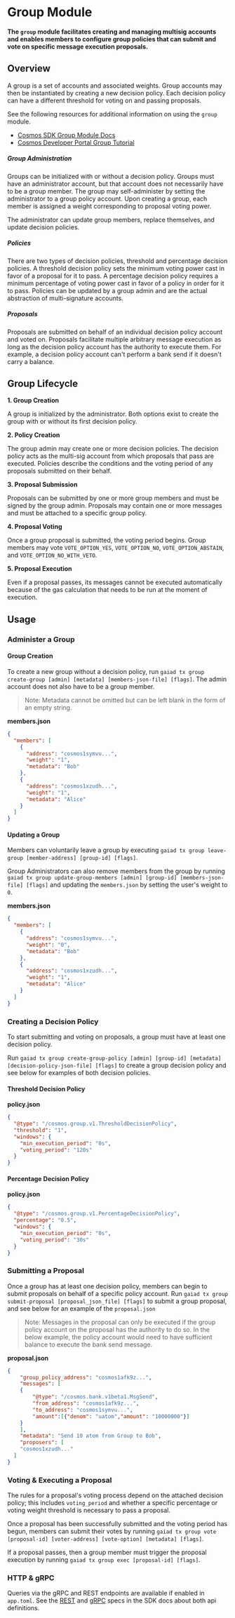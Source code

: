 # Group Module

**The `group` module facilitates creating and managing multisig accounts and enables members to configure group policies that can submit and vote on specific message execution proposals.**

## Overview
A group is a set of accounts and associated weights. Group accounts may then be instantiated by creating a new decision policy. Each decision policy can have a different threshold for voting on and passing proposals.

See the following resources for additional information on using the `group` module.

- [Cosmos SDK Group Module Docs](https://docs.cosmos.network/v0.46/modules/group/)
- [Cosmos Developer Portal Group Tutorial](https://tutorials.cosmos.network/tutorials/7-understand-sdk-modules/3-group.html)

##### Group Administration
Groups can be initialized with or without a decision policy. Groups must have an administrator account, but that account does not necessarily have to be a group member. The group may self-administer by setting the administrator to a group policy account. Upon creating a group, each member is assigned a weight corresponding to proposal voting power.

The administrator can update group members, replace themselves, and update decision policies.

##### Policies
There are two types of decision policies, threshold and percentage decision policies. A threshold decision policy sets the minimum voting power cast in favor of a proposal for it to pass. A percentage decision policy requires a minimum percentage of voting power cast in favor of a policy in order for it to pass. Policies can be updated by a group admin and are the actual abstraction of multi-signature accounts.

##### Proposals
Proposals are submitted on behalf of an individual decision policy account and voted on. Proposals facilitate multiple arbitrary message execution as long as the decision policy account has the authority to execute them. For example, a decision policy account can't perform a bank send if it doesn't carry a balance.

## Group Lifecycle

**1. Group Creation**

A group is initialized by the administrator. Both options exist to create the group with or without its first decision policy.

**2. Policy Creation**

The group admin may create one or more decision policies. The decision policy acts as the multi-sig account from which proposals that pass are executed. Policies describe the conditions and the voting period of any proposals submitted on their behalf.

**3. Proposal Submission**

Proposals can be submitted by one or more group members and must be signed by the group admin. Proposals may contain one or more messages and must be attached to a specific group policy.

**4. Proposal Voting**

Once a group proposal is submitted, the voting period begins. Group members may vote `VOTE_OPTION_YES`, `VOTE_OPTION_NO`, `VOTE_OPTION_ABSTAIN`, and `VOTE_OPTION_NO_WITH_VETO`.

**5. Proposal Execution**

Even if a proposal passes, its messages cannot be executed automatically because of the gas calculation that needs to be run at the moment of execution.

## Usage

### Administer a Group

#### Group Creation
To create a new group without a decision policy, run `gaiad tx group create-group [admin] [metadata] [members-json-file] [flags]`. The admin account does not also have to be a group member.

> Note: Metadata cannot be omitted but can be left blank in the form of an empty string.

**members.json**
```json
{
  "members": [
    {
      "address": "cosmos1symvu...",
      "weight": "1",
      "metadata": "Bob"
    },
    {
      "address": "cosmos1xzudh...",
      "weight": "1",
      "metadata": "Alice"
    }
  ]
}
```
#### Updating a Group
Members can voluntarily leave a group by executing `gaiad tx group leave-group [member-address] [group-id] [flags]`.

Group Administrators can also remove members from the group by running `gaiad tx group update-group-members [admin] [group-id] [members-json-file] [flags]` and updating the `members.json` by setting the user's weight to `0`.

**members.json**
```json
{
  "members": [
    {
      "address": "cosmos1symvu...",
      "weight": "0",
      "metadata": "Bob"
    },
    {
      "address": "cosmos1xzudh...",
      "weight": "1",
      "metadata": "Alice"
    }
  ]
}
```

### Creating a Decision Policy
To start submitting and voting on proposals, a group must have at least one decision policy.

Run `gaiad tx group create-group-policy [admin] [group-id] [metadata] [decision-policy-json-file] [flags]` to create a group decision policy and see below for examples of both decision policies.

#### Threshold Decision Policy
**policy.json**
```json
{
  "@type": "/cosmos.group.v1.ThresholdDecisionPolicy",
  "threshold": "1",
  "windows": {
    "min_execution_period": "0s",
    "voting_period": "120s"
  }
}
```

#### Percentage Decision Policy
**policy.json**
```json
{
  "@type": "/cosmos.group.v1.PercentageDecisionPolicy",
  "percentage": "0.5",
  "windows": {
    "min_execution_period": "0s",
    "voting_period": "30s"
  }
}
```

### Submitting a Proposal
Once a group has at least one decision policy, members can begin to submit proposals on behalf of a specific policy account. Run `gaiad tx group submit-proposal [proposal_json_file] [flags]` to submit a group proposal, and see below for an example of the `proposal.json`

> Note: Messages in the proposal can only be executed if the group policy account on the proposal has the authority to do so. In the below example, the policy account would need to have sufficient balance to execute the bank send message.

**proposal.json**
```json
{
	"group_policy_address": "cosmos1afk9z...",
	"messages": [
  	{
  		"@type": "/cosmos.bank.v1beta1.MsgSend",
  		"from_address": "cosmos1afk9z...",
  		"to_address": "cosmos1symvu...",
  		"amount":[{"denom": "uatom","amount": "10000000"}]
  	}
	],
	"metadata": "Send 10 atom from Group to Bob",
	"proposers": [
    "cosmos1xzudh..."
  ]
}
```

### Voting & Executing a Proposal
The rules for a proposal's voting process depend on the attached decision policy; this includes `voting_period` and whether a specific percentage or voting weight threshold is necessary to pass a proposal.

Once a proposal has been successfully submitted and the voting period has begun, members can submit their votes by running `gaiad tx group vote [proposal-id] [voter-address] [vote-option] [metadata] [flags]`.

If a proposal passes, then a group member must trigger the proposal execution by running `gaiad tx group exec [proposal-id] [flags]`.

### HTTP & gRPC
Queries via the gRPC and REST endpoints are available if enabled in `app.toml`. See the [REST](https://docs.cosmos.network/v0.46/modules/group/05_client.html#rest) and [gRPC](https://docs.cosmos.network/v0.46/modules/group/05_client.html#grpc) specs in the SDK docs about both api definitions.
